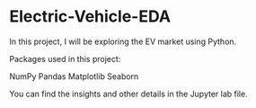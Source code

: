 # Electric-Vehicle-EDA
In this project, I will be exploring the EV market using Python.

Packages used in this project:

NumPy
Pandas
Matplotlib
Seaborn

You can find the insights and other details in the Jupyter lab file.
